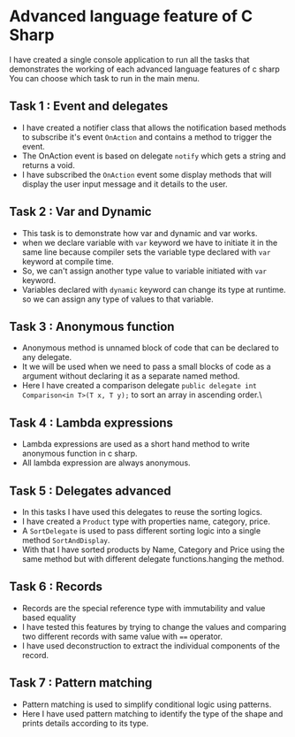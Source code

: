 ﻿# Advanced language feature of C Sharp

I have created a single console application to run all the tasks that demonstrates the working of each advanced language features of c sharp
You can choose which task to run in the main menu.

## Task 1 : Event and delegates

- I have created a notifier class that allows the notification based methods to subscribe it's event `OnAction` and contains a method to trigger the event.
- The OnAction event is based on delegate `notify` which gets a string and returns a void.
- I have subscribed the `OnAction` event some display methods that will display the user input message and it details to the user.

## Task 2 : Var and Dynamic

- This task is to demonstrate how var and dynamic and var works.
- when we declare variable with `var` keyword we have to initiate it in the same line because compiler sets the variable type declared with `var` keyword at compile time.
- So, we can't assign another type value to variable initiated with `var` keyword.
- Variables declared with `dynamic` keyword can change its type at runtime. so we can assign any type of values to that variable.

## Task 3 : Anonymous function

- Anonymous method is unnamed block of code that can be declared to any delegate.
- It we will be used when we need to pass a small blocks of code as a argument without declaring it as a separate named method.
- Here I have created a comparison delegate ```public delegate int Comparison<in T>(T x, T y);``` to sort an array in ascending order.\

## Task 4 : Lambda expressions

- Lambda expressions are used as a short hand method to write anonymous function in c sharp.
- All lambda expression are always anonymous.

## Task 5 : Delegates advanced

- In this tasks I have used this delegates to reuse the sorting logics.
- I have created a `Product` type with properties name, category, price.
- A `SortDelegate` is used to pass different sorting logic into a single method `SortAndDisplay`.
- With that I have sorted products by Name, Category and Price using the same method but with different delegate functions.hanging the method.

## Task 6 : Records

- Records are the special reference type with immutability and value based equality
- I have tested this features by trying to change the values and comparing two different records with same value with `==` operator.
- I have used deconstruction to extract the individual components of the record.

## Task 7 : Pattern matching

- Pattern matching is used to simplify conditional logic using patterns.
- Here I have used pattern matching to identify the type of the shape and prints details according to its type.